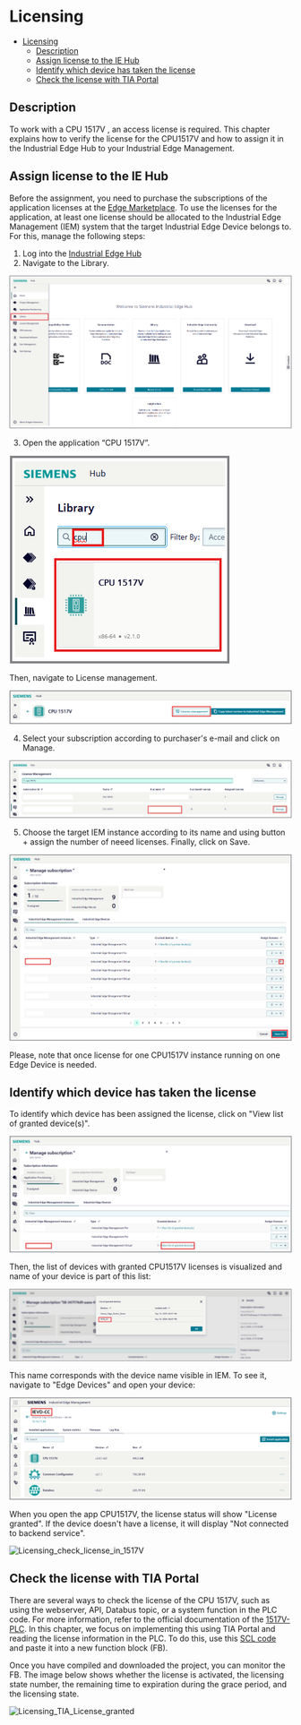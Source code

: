 # Licensing

- [Licensing](#licensing)
  - [Description](#description)
  - [Assign license to the IE Hub](#assign-license-to-the-ie-hub)
  - [Identify which device has taken the license](#identify-which-device-has-taken-the-license)
  - [Check the license with TIA Portal](#check-the-license-with-tia-portal)

## Description

To work with a CPU 1517V , an access license is required. This chapter explains how to verify the license for the CPU1517V and how to assign it in the Industrial Edge Hub to your Industrial Edge Management.

## Assign license to the IE Hub

Before the assignment, you need to purchase the subscriptions of the application licenses at the [Edge Marketplace](https://www.dex.siemens.com/?selected=edge). To use the licenses for the application, at least one license should be allocated to the Industrial Edge Management (IEM) system that the target Industrial Edge Device belongs to. For this, manage the following steps:

1. Log into the [Industrial Edge Hub](https://umipomoh.iehub.eu1.edge.siemens.cloud/home)
2. Navigate to the Library.

 ![S7-1500V_Licensing_1](/docs/graphics/S7-1500V_Licensing_1.png)

3. Open the application “CPU 1517V”.

  ![S7-1500V_Licensing_2](/docs/graphics/S7-1500V_Licensing_2.png)

  Then, navigate to License management.
  
  ![S7-1500V_Licensing_3](/docs/graphics/S7-1500V_Licensing_3.png)

4. Select your subscription according to purchaser's e-mail and click on Manage.

![S7-1500V_Licensing_4](/docs/graphics/S7-1500V_Licensing_4.png)

5. Choose the target IEM instance according to its name and using button + assign the number of neeed licenses. Finally, click on Save.

![S7-1500V_Licensing_5](/docs/graphics/S7-1500V_Licensing_5.png)

 Please, note that once license for one CPU1517V instance running on one Edge Device is needed.

## Identify which device has taken the license

To identify which device has been assigned the license, click on "View list of granted device(s)".

![S7-1500V_Licensing_6](/docs/graphics/S7-1500V_Licensing_6.png)

Then, the list of devices with granted CPU1517V licenses is visualized and name of your device is part of this list:

![S7-1500V_Licensing_7](/docs/graphics/S7-1500V_Licensing_7.png)

This name corresponds with the device name visible in IEM. To see it, navigate to "Edge Devices" and open your device:

![S7-1500V_Licensing_8](/docs/graphics/S7-1500V_Licensing_8.png)

When you open the app CPU1517V, the license status will show "License granted". If the device doesn't have a license, it will display "Not connected to backend service".

![Licensing_check_license_in_1517V](/docs/graphics/Licensing_check_license_in_1517V.png)

## Check the license with TIA Portal

There are several ways to check the license of the CPU 1517V, such as using the webserver, API, Databus topic, or a system function in the PLC code. For more information, refer to the official documentation of the [1517V-PLC](https://support.industry.siemens.com/cs/document/109825448/s7-1500-virtual-controller-cpu-1517v(f)-function-manual?dti=0&lc=en-MW). In this chapter, we focus on implementing this using TIA Portal and reading the license information in the PLC. To do this, use this [SCL code](/src/GetLicenseInfo.scl) and paste it into a new function block (FB).

Once you have compiled and downloaded the project, you can monitor the FB. The image below shows whether the license is activated, the licensing state number, the remaining time to expiration during the grace period, and the licensing state.

![Licensing_TIA_License_granted](/docs/graphics/Licensing_TIA_License_granted.png)








